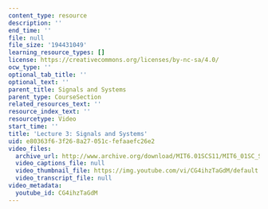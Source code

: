 ```yaml
---
content_type: resource
description: ''
end_time: ''
file: null
file_size: '194431049'
learning_resource_types: []
license: https://creativecommons.org/licenses/by-nc-sa/4.0/
ocw_type: ''
optional_tab_title: ''
optional_text: ''
parent_title: Signals and Systems
parent_type: CourseSection
related_resources_text: ''
resource_index_text: ''
resourcetype: Video
start_time: ''
title: 'Lecture 3: Signals and Systems'
uid: e80363f6-3f26-8a27-051c-fefaaefc26e2
video_files:
  archive_url: http://www.archive.org/download/MIT6.01SCS11/MIT6_01SC_S11_lec03_300k.mp4
  video_captions_file: null
  video_thumbnail_file: https://img.youtube.com/vi/CG4ihzTaGdM/default.jpg
  video_transcript_file: null
video_metadata:
  youtube_id: CG4ihzTaGdM
---
```

